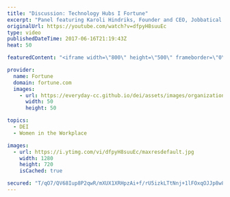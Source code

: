 ```yaml
---
title: "Discussion: Technology Hubs I Fortune"
excerpt: "Panel featuring Karoli Hindriks, Founder and CEO, Jobbatical / Marta Krupinska, Co-founder and General Manager, Azimo / Demet Mutlu, Founder, Trendyol / Ida Tin, Co-founder and CEO, Clue.   Moderated by Michal Lev-Ram.  FORTUNE is a global leader in business journalism with a worldwide circulation of"
originalUrl: https://youtube.com/watch?v=dfpyH8suuEc
type: video
publishedDateTime: 2017-06-16T21:19:43Z
heat: 50

featuredContent: "<iframe width=\"800\" height=\"500\" frameborder=\"0\" src=\"https://www.youtube.com/embed/dfpyH8suuEc\" allow=\"accelerometer; autoplay; encrypted-media; gyroscope; picture-in-picture\" allowfullscreen></iframe>"

provider:
  name: Fortune
  domain: fortune.com
  images:
    - url: https://everyday-cc.github.io/dei/assets/images/organizations/fortune.com-50x50.jpg
      width: 50
      height: 50

topics:
  - DEI
  - Women in the Workplace

images:
  - url: https://i.ytimg.com/vi/dfpyH8suuEc/maxresdefault.jpg
    width: 1280
    height: 720
    isCached: true

secured: "T/qO7/QV68Iup8P2qwR/mXUX1XRHpzAi+f/rU5izkLTtNnj+1lFOxqOJJp8w8g5rtmzuSM5nwI/yXjJL5sGruIAbEl8a1lWCilE9u8Ndb24FU8+2jKBkdGgSzYFKuBwRIrV3CFiA3R2P9gpxevL47IeZ2HH1AvcogLOqxVUMJoUjNmotjta0t89ircX2I0IzG/gYCL+8c8hxD0LtQ+hwvzDT2t9wVStCmEjinNIH6oUJiiP4Ipr9gv+LArufjAGlBuBMkMoy1ZN+/AqRtBiKg4IR+koIum1nb9smxKRYik8kdBcDZApJwgGa3NPB8zzbpzG8IyXylx1EP9vYfNFi7VPeWzwrdLCGY0if3WqegmEqr7o2pbiGRi3lxxWSuSzzAalaSz9qdzLIV8Co943XXw==;DTzwg+Z26v4YbIMEmCmG2w=="
---
```


